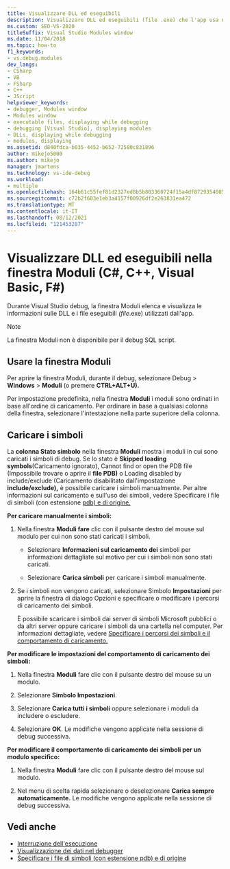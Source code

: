 ```yaml
---
title: Visualizzare DLL ed eseguibili
description: Visualizzare DLL ed eseguibili (file .exe) che l'app usa nella finestra Moduli durante una sessione di debug in Visual Studio.
ms.custom: SEO-VS-2020
titleSuffix: Visual Studio Modules window
ms.date: 11/04/2018
ms.topic: how-to
f1_keywords:
- vs.debug.modules
dev_langs:
- CSharp
- VB
- FSharp
- C++
- JScript
helpviewer_keywords:
- debugger, Modules window
- Modules window
- executable files, displaying while debugging
- debugging [Visual Studio], displaying modules
- DLLs, displaying while debugging
- modules, displaying
ms.assetid: d840fdca-b035-4452-b652-72580c831896
author: mikejo5000
ms.author: mikejo
manager: jmartens
ms.technology: vs-ide-debug
ms.workload:
- multiple
ms.openlocfilehash: 164b61c55fef81d2327ed8b5b803360724f15a4df872935400519b1da6cd5ca7
ms.sourcegitcommit: c72b2f603e1eb3a4157f00926df2e263831ea472
ms.translationtype: MT
ms.contentlocale: it-IT
ms.lasthandoff: 08/12/2021
ms.locfileid: "121453287"
---
```

# <a name="view-dlls-and-executables-in-the-modules-window-c-c-visual-basic-f"></a>Visualizzare DLL ed eseguibili nella finestra Moduli (C#, C++, Visual Basic, F#)

Durante Visual Studio debug, la  finestra Moduli elenca e visualizza le informazioni sulle DLL e i file eseguibili *(file*.exe) utilizzati dall'app.

> [!NOTE]
> La finestra Moduli non è disponibile per il debug SQL script.

## <a name="use-the-modules-window"></a>Usare la finestra Moduli

Per aprire la finestra Moduli, durante il debug, selezionare Debug  >  **Windows**  >  **Moduli** (o premere **CTRL+ALT+U).**

Per impostazione predefinita, nella finestra **Moduli** i moduli sono ordinati in base all'ordine di caricamento. Per ordinare in base a qualsiasi colonna della finestra, selezionare l'intestazione nella parte superiore della colonna.

## <a name="load-symbols"></a>Caricare i simboli

La **colonna Stato simbolo** nella finestra **Moduli** mostra i moduli in cui sono caricati i simboli di debug. Se lo stato è **Skipped loading symbols**(Caricamento ignorato), Cannot find or open the PDB file (Impossibile trovare o aprire il **file PDB)** o Loading disabled by include/exclude (Caricamento disabilitato dall'impostazione **include/exclude),** è possibile caricare i simboli manualmente. Per altre informazioni sul caricamento e sull'uso dei simboli, vedere Specificare i file di simboli (con estensione [pdb) e di origine.](../debugger/specify-symbol-dot-pdb-and-source-files-in-the-visual-studio-debugger.md)

**Per caricare manualmente i simboli:**

1. Nella finestra **Moduli fare** clic con il pulsante destro del mouse sul modulo per cui non sono stati caricati i simboli.

   - Selezionare **Informazioni sul caricamento dei** simboli per informazioni dettagliate sul motivo per cui i simboli non sono stati caricati.

   - Selezionare **Carica simboli** per caricare i simboli manualmente.

1. Se i simboli non vengono caricati, selezionare Simbolo  **Impostazioni** per aprire la finestra di dialogo Opzioni e specificare o modificare i percorsi di caricamento dei simboli.

   È possibile scaricare i simboli dai server di simboli Microsoft pubblici o da altri server oppure caricare i simboli da una cartella nel computer. Per informazioni dettagliate, vedere [Specificare i percorsi dei simboli e il comportamento di caricamento.](../debugger/specify-symbol-dot-pdb-and-source-files-in-the-visual-studio-debugger.md#BKMK_Specify_symbol_locations_and_loading_behavior)

**Per modificare le impostazioni del comportamento di caricamento dei simboli:**

1. Nella finestra **Moduli** fare clic con il pulsante destro del mouse su un modulo.

1. Selezionare **Simbolo Impostazioni**.

1. Selezionare **Carica tutti i simboli** oppure selezionare i moduli da includere o escludere.

1. Selezionare **OK**. Le modifiche vengono applicate nella sessione di debug successiva.

**Per modificare il comportamento di caricamento dei simboli per un modulo specifico:**

1. Nella finestra **Moduli** fare clic con il pulsante destro del mouse sul modulo.

1. Nel menu di scelta rapida selezionare o deselezionare **Carica sempre automaticamente.** Le modifiche vengono applicate nella sessione di debug successiva.

## <a name="see-also"></a>Vedi anche
- [Interruzione dell'esecuzione](/previous-versions/visualstudio/visual-studio-2010/7z9se2d8(v=vs.100))
- [Visualizzazione dei dati nel debugger](../debugger/viewing-data-in-the-debugger.md)
- [Specificare i file di simboli (con estensione pdb) e di origine](../debugger/specify-symbol-dot-pdb-and-source-files-in-the-visual-studio-debugger.md)